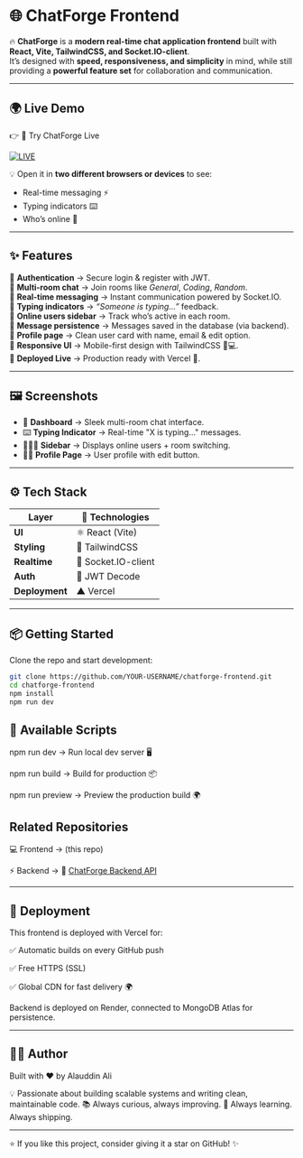# 🌐 ChatForge Frontend  

🔥 **ChatForge** is a **modern real-time chat application frontend** built with **React, Vite, TailwindCSS, and Socket.IO-client**.  
It’s designed with **speed, responsiveness, and simplicity** in mind, while still providing a **powerful feature set** for collaboration and communication.  

---

## 🌍 Live Demo  
👉 🚀 Try ChatForge Live 

[![LIVE](https://img.shields.io/badge/LIVE-✔️-green?style=for-the-badge)](https://chatforge-frontend-fxkd.vercel.app/)


💡 Open it in **two different browsers or devices** to see:  
- Real-time messaging ⚡  
- Typing indicators ⌨️  
- Who’s online 👥  

---

## ✨ Features  

🌟 **Authentication** → Secure login & register with JWT.  
🌟 **Multi-room chat** → Join rooms like *General*, *Coding*, *Random*.  
🌟 **Real-time messaging** → Instant communication powered by Socket.IO.  
🌟 **Typing indicators** → *“Someone is typing…”* feedback.  
🌟 **Online users sidebar** → Track who’s active in each room.  
🌟 **Message persistence** → Messages saved in the database (via backend).  
🌟 **Profile page** → Clean user card with name, email & edit option.  
🌟 **Responsive UI** → Mobile-first design with TailwindCSS 📱💻.  
🌟 **Deployed Live** → Production ready with Vercel 🚀.  

---

## 🖼️ Screenshots  

- 💬 **Dashboard** → Sleek multi-room chat interface.  
- ⌨️ **Typing Indicator** → Real-time "X is typing…" messages.  
- 🧑‍🤝‍🧑 **Sidebar** → Displays online users + room switching.  
- 🧑‍💻 **Profile Page** → User profile with edit button.  

---

## ⚙️ Tech Stack  

| Layer        | 🚀 Technologies |
|--------------|-----------------|
| **UI**       | ⚛️ React (Vite) |
| **Styling**  | 🎨 TailwindCSS |
| **Realtime** | 🔌 Socket.IO-client |
| **Auth**     | 🔐 JWT Decode |
| **Deployment** | ▲ Vercel |

---

## 📦 Getting Started  

Clone the repo and start development:  

```bash
git clone https://github.com/YOUR-USERNAME/chatforge-frontend.git
cd chatforge-frontend
npm install
npm run dev
```
## 🔧 Available Scripts

npm run dev → Run local dev server 🖥️

npm run build → Build for production 📦

npm run preview → Preview the production build 🌍

## Related Repositories

💻 Frontend → (this repo)

⚡ Backend → 🔗 [ChatForge Backend API](https://chatforge-backend.onrender.com)  



---

## 🚀 Deployment

This frontend is deployed with Vercel for:

✅ Automatic builds on every GitHub push

✅ Free HTTPS (SSL)

✅ Global CDN for fast delivery 🌍


Backend is deployed on Render, connected to MongoDB Atlas for persistence.


---

## 👨‍💻 Author

Built with ❤️ by Alauddin Ali

💡 Passionate about building scalable systems and writing clean, maintainable code.
📚 Always curious, always improving.
🚀 Always learning. Always shipping.


---

⭐ If you like this project, consider giving it a star on GitHub! ✨
